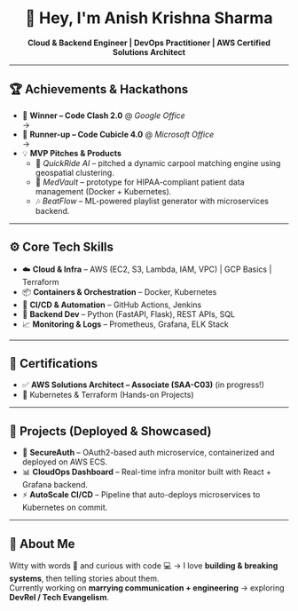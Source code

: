<h1 align="center">🚀 Hey, I'm Anish Krishna Sharma </h1>

<p align="center">
  <b>Cloud & Backend Engineer | DevOps Practitioner | AWS Certified Solutions Architect</b>  
</p>

---

## 🏆 Achievements & Hackathons

- 🥇 **Winner – Code Clash 2.0** @ *Google Office*  
  → 
- 🥈 **Runner-up – Code Cubicle 4.0** @ *Microsoft Office*  
  →
- 💡 **MVP Pitches & Products**  
  - 🚕 *QuickRide AI* – pitched a dynamic carpool matching engine using geospatial clustering.  
  - 🏥 *MedVault* – prototype for HIPAA-compliant patient data management (Docker + Kubernetes).  
  - 🎶 *BeatFlow* – ML-powered playlist generator with microservices backend.  

---

## ⚙️ Core Tech Skills

- ☁️ **Cloud & Infra** – AWS (EC2, S3, Lambda, IAM, VPC) | GCP Basics | Terraform  
- 📦 **Containers & Orchestration** – Docker, Kubernetes  
- 🔄 **CI/CD & Automation** – GitHub Actions, Jenkins  
- 💾 **Backend Dev** – Python (FastAPI, Flask), REST APIs, SQL  
- 📈 **Monitoring & Logs** – Prometheus, Grafana, ELK Stack  

---

## 📜 Certifications

- ✅ **AWS Solutions Architect – Associate (SAA-C03)**  (in progress!)
- 📌 Kubernetes & Terraform (Hands-on Projects)

---

## 📂 Projects (Deployed & Showcased)

- 🔐 **SecureAuth** – OAuth2-based auth microservice, containerized and deployed on AWS ECS.  
- 📊 **CloudOps Dashboard** – Real-time infra monitor built with React + Grafana backend.  
- ⚡ **AutoScale CI/CD** – Pipeline that auto-deploys microservices to Kubernetes on commit.  

---

## 💬 About Me
Witty with words 🎤 and curious with code 💻 → I love **building & breaking systems**, then telling stories about them.  
Currently working on **marrying communication + engineering** → exploring **DevRel / Tech Evangelism**.  
